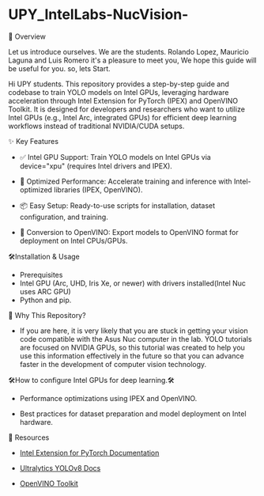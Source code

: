 # UPY_IntelLabs-NucVision-

🚀 Overview

Let us introduce ourselves. We are the students. Rolando Lopez, Mauricio Laguna and Luis Romero
it's a pleasure to meet you, We hope this guide will be useful for you.
so, lets Start.

Hi UPY students. This repository provides a step-by-step guide and codebase to train YOLO models on Intel GPUs, leveraging hardware acceleration through Intel Extension for PyTorch (IPEX) and OpenVINO Toolkit. It is designed for developers and researchers who want to utilize Intel GPUs (e.g., Intel Arc, integrated GPUs) for efficient deep learning workflows instead of traditional NVIDIA/CUDA setups.

✨ Key Features

- ✅ Intel GPU Support: Train YOLO models on Intel GPUs via device="xpu" (requires Intel drivers and IPEX).



- 🚄 Optimized Performance: Accelerate training and inference with Intel-optimized libraries (IPEX, OpenVINO).



- 📦 Easy Setup: Ready-to-use scripts for installation, dataset configuration, and training.



- 🔄 Conversion to OpenVINO: Export models to OpenVINO format for deployment on Intel CPUs/GPUs.



🛠️Installation & Usage

-  Prerequisites
- Intel GPU (Arc, UHD, Iris Xe, or newer) with drivers installed(Intel Nuc uses ARC GPU)
- Python and pip.

📝 Why This Repository?

* If you are here, it is very likely that you are stuck in getting your vision code compatible with the Asus Nuc computer in the lab. YOLO tutorials are focused on NVIDIA GPUs, so this tutorial was created to help you use this information effectively in the future so that you can advance faster in the development of computer vision technology.

🛠️How to configure Intel GPUs for deep learning.🛠️

* Performance optimizations using IPEX and OpenVINO.

* Best practices for dataset preparation and model deployment on Intel hardware.

🔗 Resources

* [Intel Extension for PyTorch Documentation](https://intel.github.io/intel-extension-for-pytorch/)

* [Ultralytics YOLOv8 Docs](https://docs.ultralytics.com/es)

* [OpenVINO Toolkit](https://docs.openvino.ai/2024/index.html)
